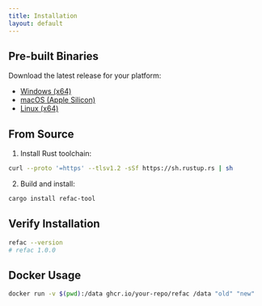 ```yaml
---
title: Installation
layout: default
---
```


## Pre-built Binaries

Download the latest release for your platform:

- [Windows (x64)](/downloads/refac-win-x64.zip)
- [macOS (Apple Silicon)](/downloads/refac-macos-arm64.tar.gz)
- [Linux (x64)](/downloads/refac-linux-x64.tar.gz)

## From Source

1. Install Rust toolchain:
```bash
curl --proto '=https' --tlsv1.2 -sSf https://sh.rustup.rs | sh
```

2. Build and install:
```bash
cargo install refac-tool
```

## Verify Installation
```bash
refac --version
# refac 1.0.0
```

## Docker Usage
```bash
docker run -v $(pwd):/data ghcr.io/your-repo/refac /data "old" "new"
```